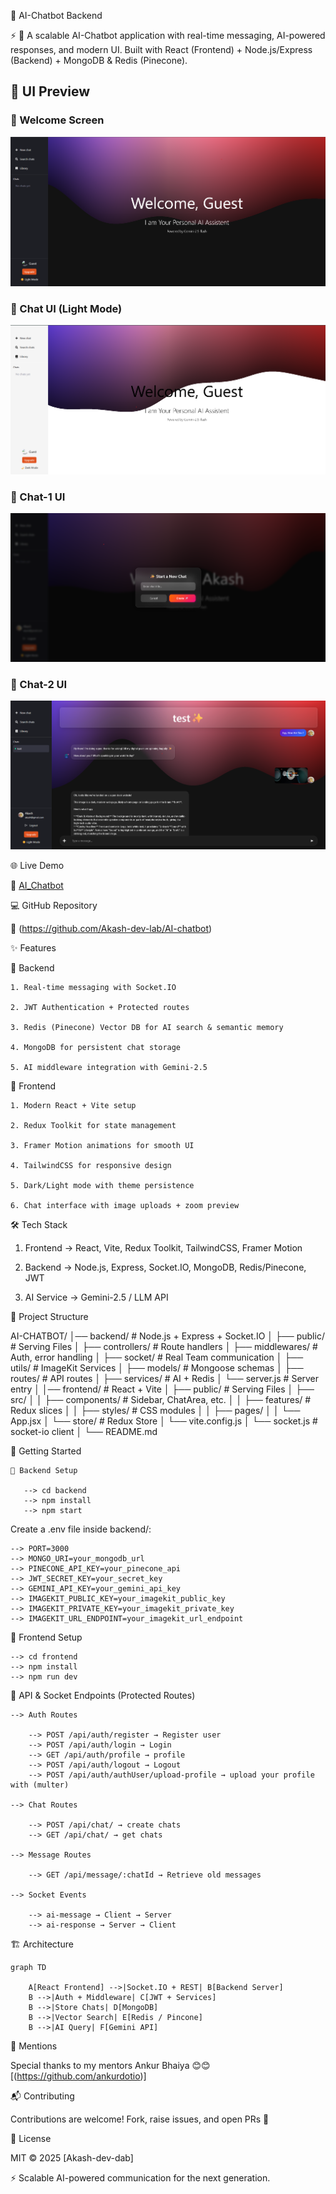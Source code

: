 🤖 AI-Chatbot Backend

⚡ 🚀 A scalable AI-Chatbot application with real-time messaging, AI-powered responses, and modern UI.
Built with React (Frontend) + Node.js/Express (Backend) + MongoDB & Redis (Pinecone).


## 📸 UI Preview

### 🔹 Welcome Screen
![Welcome Screen](frontend/public/Dark_Mode.png)

### 🔹 Chat UI (Light Mode)
![Chat Light](frontend/public/Light_Mode.png)

### 🔹 Chat-1 UI
![Chat creation](frontend/public/Chat.png)

### 🔹 Chat-2 UI
![Chats with AI (text + images)](frontend/public/Chat2.png)



🌐 Live Demo

🔗 [AI_Chatbot](https://ai-chatbot-1-qxr6.onrender.com/)

💻 GitHub Repository

🔗 (https://github.com/Akash-dev-lab/AI-chatbot)



✨ Features

🔹 Backend

    1. Real-time messaging with Socket.IO

    2. JWT Authentication + Protected routes

    3. Redis (Pinecone) Vector DB for AI search & semantic memory

    4. MongoDB for persistent chat storage

    5. AI middleware integration with Gemini-2.5

🔹 Frontend

    1. Modern React + Vite setup

    2. Redux Toolkit for state management

    3. Framer Motion animations for smooth UI

    4. TailwindCSS for responsive design

    5. Dark/Light mode with theme persistence

    6. Chat interface with image uploads + zoom preview



🛠️ Tech Stack

1. Frontend → React, Vite, Redux Toolkit, TailwindCSS, Framer Motion

2. Backend → Node.js, Express, Socket.IO, MongoDB, Redis/Pinecone, JWT

3. AI Service → Gemini-2.5 / LLM API



📂 Project Structure

AI-CHATBOT/
│── backend/               # Node.js + Express + Socket.IO
│   ├── public/            # Serving Files
│   ├── controllers/       # Route handlers
│   ├── middlewares/       # Auth, error handling
│   ├── socket/            # Real Team communication
│   ├── utils/             # ImageKit Services
│   ├── models/            # Mongoose schemas
│   ├── routes/            # API routes
│   ├── services/          # AI + Redis
│   └── server.js          # Server entry
│
│── frontend/              # React + Vite
│   ├── public/            # Serving Files
│   ├── src/
│   │   ├── components/    # Sidebar, ChatArea, etc.
│   │   ├── features/      # Redux slices
│   │   ├── styles/        # CSS modules
│   │   ├── pages/
│   │   └── App.jsx
│   └── store/             # Redux Store
│   └── vite.config.js
│   └── socket.js          # socket-io client
│
└── README.md



🚀 Getting Started

    🔹 Backend Setup

       --> cd backend
       --> npm install
       --> npm start

Create a .env file inside backend/:

    --> PORT=3000
    --> MONGO_URI=your_mongodb_url
    --> PINECONE_API_KEY=your_pinecone_api
    --> JWT_SECRET_KEY=your_secret_key
    --> GEMINI_API_KEY=your_gemini_api_key
    --> IMAGEKIT_PUBLIC_KEY=your_imagekit_public_key
    --> IMAGEKIT_PRIVATE_KEY=your_imagekit_private_key
    --> IMAGEKIT_URL_ENDPOINT=your_imagekit_url_endpoint



🔹 Frontend Setup

    --> cd frontend
    --> npm install
    --> npm run dev



📡 API & Socket Endpoints (Protected Routes)

    --> Auth Routes

        --> POST /api/auth/register → Register user
        --> POST /api/auth/login → Login
        --> GET /api/auth/profile → profile
        --> POST /api/auth/logout → Logout
        --> POST /api/auth/authUser/upload-profile → upload your profile with (multer)

    --> Chat Routes

        --> POST /api/chat/ → create chats
        --> GET /api/chat/ → get chats

    --> Message Routes

        --> GET /api/message/:chatId → Retrieve old messages

    --> Socket Events

        --> ai-message → Client → Server
        --> ai-response → Server → Client



🏗️ Architecture

    graph TD

        A[React Frontend] -->|Socket.IO + REST| B[Backend Server]
        B -->|Auth + Middleware| C[JWT + Services]
        B -->|Store Chats| D[MongoDB]
        B -->|Vector Search| E[Redis / Pincone]
        B -->|AI Query| F[Gemini API]


🤝 Mentions

Special thanks to my mentors Ankur Bhaiya 😊😊 [(https://github.com/ankurdotio)]


📬 Contributing

Contributions are welcome! Fork, raise issues, and open PRs 🚀


📜 License

MIT © 2025 [Akash-dev-dab]


⚡ Scalable AI-powered communication for the next generation.